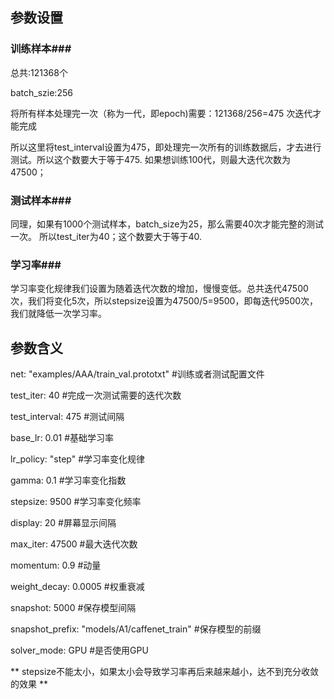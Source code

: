 ## 参数设置

### 训练样本###

总共:121368个

batch_szie:256

将所有样本处理完一次（称为一代，即epoch)需要：121368/256=475 次迭代才能完成


所以这里将test_interval设置为475，即处理完一次所有的训练数据后，才去进行测试。所以这个数要大于等于475.
如果想训练100代，则最大迭代次数为47500；


### 测试样本###

同理，如果有1000个测试样本，batch_size为25，那么需要40次才能完整的测试一次。 所以test_iter为40；这个数要大于等于40.

### 学习率###

学习率变化规律我们设置为随着迭代次数的增加，慢慢变低。总共迭代47500次，我们将变化5次，所以stepsize设置为47500/5=9500，即每迭代9500次，我们就降低一次学习率。

 


## 参数含义

net: "examples/AAA/train_val.prototxt"   #训练或者测试配置文件

test_iter: 40   #完成一次测试需要的迭代次数

test_interval: 475  #测试间隔

base_lr: 0.01  #基础学习率

lr_policy: "step"  #学习率变化规律

gamma: 0.1  #学习率变化指数

stepsize: 9500  #学习率变化频率

display: 20  #屏幕显示间隔

max_iter: 47500 #最大迭代次数

momentum: 0.9 #动量

weight_decay: 0.0005 #权重衰减

snapshot: 5000 #保存模型间隔

snapshot_prefix: "models/A1/caffenet_train" #保存模型的前缀

solver_mode: GPU #是否使用GPU


 

** stepsize不能太小，如果太小会导致学习率再后来越来越小，达不到充分收敛的效果 **

